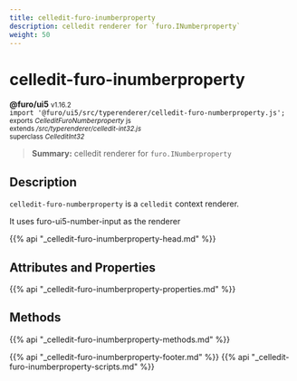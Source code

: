 ```yaml
---
title: celledit-furo-inumberproperty
description: celledit renderer for `furo.INumberproperty`
weight: 50
---
```


# celledit-furo-inumberproperty
**@furo/ui5** <small>v1.16.2</small>
<br>`import '@furo/ui5/src/typerenderer/celledit-furo-numberproperty.js';`<small>
<br>exports *CelleditFuroNumberproperty* js
<br>extends */src/typerenderer/celledit-int32.js*
<br>superclass *CelleditInt32*</small>

> **Summary:** celledit renderer for `furo.INumberproperty`

## Description

`celledit-furo-numberproperty` is a `celledit` context renderer.

It uses furo-ui5-number-input as the renderer

{{% api "_celledit-furo-inumberproperty-head.md" %}}

## Attributes and Properties
{{% api "_celledit-furo-inumberproperty-properties.md" %}}




## Methods
{{% api "_celledit-furo-inumberproperty-methods.md" %}}






{{% api "_celledit-furo-inumberproperty-footer.md" %}}
{{% api "_celledit-furo-inumberproperty-scripts.md" %}}
